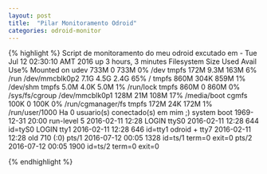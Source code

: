 ```yaml
---
layout: post
title:  "Pilar Monitoramento Odroid"
categories: odroid-monitor
---
```


{% highlight %}
Script de monitoramento do meu odroid excutado em - Tue Jul 12 02:30:10 AMT 2016
up 3 hours, 3 minutes
Filesystem      Size  Used Avail Use% Mounted on
udev            733M     0  733M   0% /dev
tmpfs           172M  9.3M  163M   6% /run
/dev/mmcblk0p2  7.1G  4.5G  2.4G  65% /
tmpfs           860M  304K  859M   1% /dev/shm
tmpfs           5.0M  4.0K  5.0M   1% /run/lock
tmpfs           860M     0  860M   0% /sys/fs/cgroup
/dev/mmcblk0p1  128M   21M  108M  17% /media/boot
cgmfs           100K     0  100K   0% /run/cgmanager/fs
tmpfs           172M   24K  172M   1% /run/user/1000
Ha 0 usuario(s) conectado(s) em mim ;)
           system boot  1969-12-31 20:00
           run-level 5  2016-02-11 12:28
LOGIN      ttyS0        2016-02-11 12:28               644 id=tyS0
LOGIN      tty1         2016-02-11 12:28               646 id=tty1
odroid   + tty7         2016-02-11 12:28  old          710 (:0)
           pts/1        2016-07-12 00:05              1328 id=ts/1  term=0 exit=0
           pts/2        2016-07-12 00:05              1900 id=ts/2  term=0 exit=0

{% endhighlight %}
